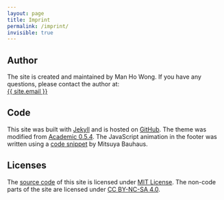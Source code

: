 ```yaml
---
layout: page
title: Imprint
permalink: /imprint/
invisible: true
---
```


## Author

The site is created and maintained by Man Ho Wong. If you have any questions, please contact the author at:  
<a href="mailto:{{ site.email }}">{{ site.email }}</a>

## Code

This site was built with <a target="_blank" href="https://jekyllrb.com/">Jekyll</a> and is hosted on <a target="_blank" href="https://github.com/manhowong/manhowong.github.io">GitHub</a>. The theme was modified from <a target="_blank" href="https://github.com/gaalcaras/academic">Academic 0.5.4</a>. The JavaScript animation in the footer was written using a <a target="_blank" href="https://codepen.io/mitsuya_bauhaus/pen/MWwdRxR">code snippet</a> by Mitsuya Bauhaus.

## Licenses

The <a target="_blank" href="https://github.com/manhowong/manhowong.github.io">source code</a> of this site is licensed under <a target="_blank" href="/LICENSE">MIT License</a>.
The non-code parts of the site are licensed under <a target="_blank" href="https://creativecommons.org/licenses/{{ site.cc }}/4.0/">CC BY-NC-SA 4.0</a>.
